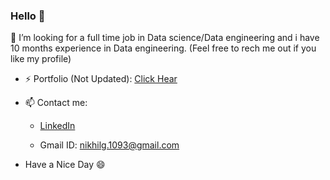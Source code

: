### Hello 👋

🤔 I’m looking for a full time job in Data science/Data engineering and i have 10 months experience in Data engineering. (Feel free to rech me out if you like my profile)




- ⚡ Portfolio (Not Updated): [Click Hear](https://portfolio--nikhil.herokuapp.com/)

- 📫 Contact me: 
    * [LinkedIn](https://www.linkedin.com/in/nikhil-g-207652165/)

    * Gmail ID: nikhilg.1093@gmail.com 


- Have a Nice Day 😄 

